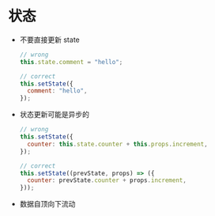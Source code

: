 # 状态

- 不要直接更新 state

  ```javascript
  // wrong
  this.state.comment = "hello";
  ```

  ```javascript
  // correct
  this.setState({
    comment: "hello",
  });
  ```

- 状态更新可能是异步的

  ```javascript
  // wrong
  this.setState({
    counter: this.state.counter + this.props.increment,
  });
  ```

  ```javascript
  // correct
  this.setState((prevState, props) => ({
    counter: prevState.counter + props.increment,
  }));
  ```

- 数据自顶向下流动

